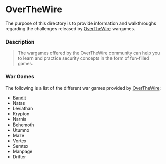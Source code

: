 # OverTheWire

The purpose of this directory is to provide information and walkthroughs regarding the challenges released by [OverTheWire](http://overthewire.org/wargames/) wargames.

### Description
> The wargames offered by the OverTheWire community can help you to learn and practice security concepts in the form of fun-filled games.

### War Games

The following is a list of the different war games provided by [OverTheWire](http://overthewire.org/wargames/):
- [Bandit](https://github.com/JFarina5/Cyber-Writeups/tree/master/overthewire/Bandit)
- Natas
- Leviathan
- Krypton
- Narnia
- Behemoth
- Utumno
- Maze
- Vortex
- Semtex
- Manpage
- Drifter

